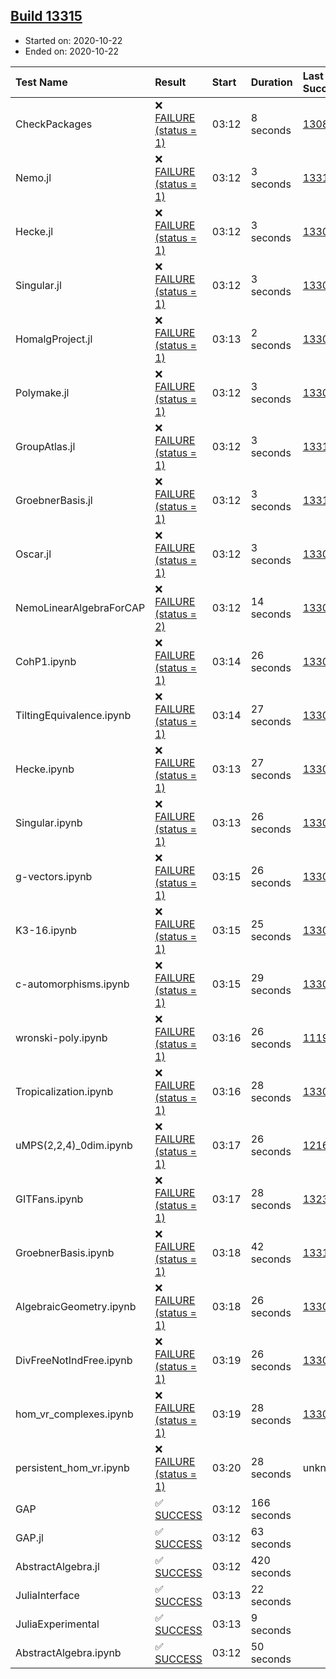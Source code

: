 ## [Build 13315](https://oscarci.mathematik.uni-kl.de/job/oscar/13315/)

* Started on: 2020-10-22
* Ended on: 2020-10-22

| Test Name    | Result | Start | Duration | Last Success | First Failure |
|:-------------|:-------|:------|:---------|:-------------|:--------------|
| CheckPackages | ❌ [FAILURE (status = 1)](https://oscarci.mathematik.uni-kl.de/job/oscar/13315/artifact/logs/build-13315/CheckPackages.log) | 03:12 | 8 seconds | [13085](https://oscarci.mathematik.uni-kl.de/job/oscar/13085/) | [13086](https://oscarci.mathematik.uni-kl.de/job/oscar/13086/) |
| Nemo.jl | ❌ [FAILURE (status = 1)](https://oscarci.mathematik.uni-kl.de/job/oscar/13315/artifact/logs/build-13315/Nemo.jl.log) | 03:12 | 3 seconds | [13311](https://oscarci.mathematik.uni-kl.de/job/oscar/13311/) | [13312](https://oscarci.mathematik.uni-kl.de/job/oscar/13312/) |
| Hecke.jl | ❌ [FAILURE (status = 1)](https://oscarci.mathematik.uni-kl.de/job/oscar/13315/artifact/logs/build-13315/Hecke.jl.log) | 03:12 | 3 seconds | [13309](https://oscarci.mathematik.uni-kl.de/job/oscar/13309/) | [13310](https://oscarci.mathematik.uni-kl.de/job/oscar/13310/) |
| Singular.jl | ❌ [FAILURE (status = 1)](https://oscarci.mathematik.uni-kl.de/job/oscar/13315/artifact/logs/build-13315/Singular.jl.log) | 03:12 | 3 seconds | [13309](https://oscarci.mathematik.uni-kl.de/job/oscar/13309/) | [13310](https://oscarci.mathematik.uni-kl.de/job/oscar/13310/) |
| HomalgProject.jl | ❌ [FAILURE (status = 1)](https://oscarci.mathematik.uni-kl.de/job/oscar/13315/artifact/logs/build-13315/HomalgProject.jl.log) | 03:13 | 2 seconds | [13309](https://oscarci.mathematik.uni-kl.de/job/oscar/13309/) | [13310](https://oscarci.mathematik.uni-kl.de/job/oscar/13310/) |
| Polymake.jl | ❌ [FAILURE (status = 1)](https://oscarci.mathematik.uni-kl.de/job/oscar/13315/artifact/logs/build-13315/Polymake.jl.log) | 03:12 | 3 seconds | [13309](https://oscarci.mathematik.uni-kl.de/job/oscar/13309/) | [13310](https://oscarci.mathematik.uni-kl.de/job/oscar/13310/) |
| GroupAtlas.jl | ❌ [FAILURE (status = 1)](https://oscarci.mathematik.uni-kl.de/job/oscar/13315/artifact/logs/build-13315/GroupAtlas.jl.log) | 03:12 | 3 seconds | [13311](https://oscarci.mathematik.uni-kl.de/job/oscar/13311/) | [13312](https://oscarci.mathematik.uni-kl.de/job/oscar/13312/) |
| GroebnerBasis.jl | ❌ [FAILURE (status = 1)](https://oscarci.mathematik.uni-kl.de/job/oscar/13315/artifact/logs/build-13315/GroebnerBasis.jl.log) | 03:12 | 3 seconds | [13311](https://oscarci.mathematik.uni-kl.de/job/oscar/13311/) | [13312](https://oscarci.mathematik.uni-kl.de/job/oscar/13312/) |
| Oscar.jl | ❌ [FAILURE (status = 1)](https://oscarci.mathematik.uni-kl.de/job/oscar/13315/artifact/logs/build-13315/Oscar.jl.log) | 03:12 | 3 seconds | [13309](https://oscarci.mathematik.uni-kl.de/job/oscar/13309/) | [13310](https://oscarci.mathematik.uni-kl.de/job/oscar/13310/) |
| NemoLinearAlgebraForCAP | ❌ [FAILURE (status = 2)](https://oscarci.mathematik.uni-kl.de/job/oscar/13315/artifact/logs/build-13315/NemoLinearAlgebraForCAP.log) | 03:12 | 14 seconds | [13309](https://oscarci.mathematik.uni-kl.de/job/oscar/13309/) | [13310](https://oscarci.mathematik.uni-kl.de/job/oscar/13310/) |
| CohP1.ipynb | ❌ [FAILURE (status = 1)](https://oscarci.mathematik.uni-kl.de/job/oscar/13315/artifact/logs/build-13315/CohP1.ipynb.log) | 03:14 | 26 seconds | [13309](https://oscarci.mathematik.uni-kl.de/job/oscar/13309/) | [13310](https://oscarci.mathematik.uni-kl.de/job/oscar/13310/) |
| TiltingEquivalence.ipynb | ❌ [FAILURE (status = 1)](https://oscarci.mathematik.uni-kl.de/job/oscar/13315/artifact/logs/build-13315/TiltingEquivalence.ipynb.log) | 03:14 | 27 seconds | [13301](https://oscarci.mathematik.uni-kl.de/job/oscar/13301/) | [13302](https://oscarci.mathematik.uni-kl.de/job/oscar/13302/) |
| Hecke.ipynb | ❌ [FAILURE (status = 1)](https://oscarci.mathematik.uni-kl.de/job/oscar/13315/artifact/logs/build-13315/Hecke.ipynb.log) | 03:13 | 27 seconds | [13309](https://oscarci.mathematik.uni-kl.de/job/oscar/13309/) | [13310](https://oscarci.mathematik.uni-kl.de/job/oscar/13310/) |
| Singular.ipynb | ❌ [FAILURE (status = 1)](https://oscarci.mathematik.uni-kl.de/job/oscar/13315/artifact/logs/build-13315/Singular.ipynb.log) | 03:13 | 26 seconds | [13309](https://oscarci.mathematik.uni-kl.de/job/oscar/13309/) | [13310](https://oscarci.mathematik.uni-kl.de/job/oscar/13310/) |
| g-vectors.ipynb | ❌ [FAILURE (status = 1)](https://oscarci.mathematik.uni-kl.de/job/oscar/13315/artifact/logs/build-13315/g-vectors.ipynb.log) | 03:15 | 26 seconds | [13309](https://oscarci.mathematik.uni-kl.de/job/oscar/13309/) | [13310](https://oscarci.mathematik.uni-kl.de/job/oscar/13310/) |
| K3-16.ipynb | ❌ [FAILURE (status = 1)](https://oscarci.mathematik.uni-kl.de/job/oscar/13315/artifact/logs/build-13315/K3-16.ipynb.log) | 03:15 | 25 seconds | [13309](https://oscarci.mathematik.uni-kl.de/job/oscar/13309/) | [13310](https://oscarci.mathematik.uni-kl.de/job/oscar/13310/) |
| c-automorphisms.ipynb | ❌ [FAILURE (status = 1)](https://oscarci.mathematik.uni-kl.de/job/oscar/13315/artifact/logs/build-13315/c-automorphisms.ipynb.log) | 03:15 | 29 seconds | [13309](https://oscarci.mathematik.uni-kl.de/job/oscar/13309/) | [13310](https://oscarci.mathematik.uni-kl.de/job/oscar/13310/) |
| wronski-poly.ipynb | ❌ [FAILURE (status = 1)](https://oscarci.mathematik.uni-kl.de/job/oscar/13315/artifact/logs/build-13315/wronski-poly.ipynb.log) | 03:16 | 26 seconds | [11192](https://oscarci.mathematik.uni-kl.de/job/oscar/11192/) | [11193](https://oscarci.mathematik.uni-kl.de/job/oscar/11193/) |
| Tropicalization.ipynb | ❌ [FAILURE (status = 1)](https://oscarci.mathematik.uni-kl.de/job/oscar/13315/artifact/logs/build-13315/Tropicalization.ipynb.log) | 03:16 | 28 seconds | [13309](https://oscarci.mathematik.uni-kl.de/job/oscar/13309/) | [13310](https://oscarci.mathematik.uni-kl.de/job/oscar/13310/) |
| uMPS(2,2,4)_0dim.ipynb | ❌ [FAILURE (status = 1)](https://oscarci.mathematik.uni-kl.de/job/oscar/13315/artifact/logs/build-13315/uMPS-2-2-4-_0dim.ipynb.log) | 03:17 | 26 seconds | [12167](https://oscarci.mathematik.uni-kl.de/job/oscar/12167/) | [12168](https://oscarci.mathematik.uni-kl.de/job/oscar/12168/) |
| GITFans.ipynb | ❌ [FAILURE (status = 1)](https://oscarci.mathematik.uni-kl.de/job/oscar/13315/artifact/logs/build-13315/GITFans.ipynb.log) | 03:17 | 28 seconds | [13234](https://oscarci.mathematik.uni-kl.de/job/oscar/13234/) | [13235](https://oscarci.mathematik.uni-kl.de/job/oscar/13235/) |
| GroebnerBasis.ipynb | ❌ [FAILURE (status = 1)](https://oscarci.mathematik.uni-kl.de/job/oscar/13315/artifact/logs/build-13315/GroebnerBasis.ipynb.log) | 03:18 | 42 seconds | [13310](https://oscarci.mathematik.uni-kl.de/job/oscar/13310/) | [13311](https://oscarci.mathematik.uni-kl.de/job/oscar/13311/) |
| AlgebraicGeometry.ipynb | ❌ [FAILURE (status = 1)](https://oscarci.mathematik.uni-kl.de/job/oscar/13315/artifact/logs/build-13315/AlgebraicGeometry.ipynb.log) | 03:18 | 26 seconds | [13309](https://oscarci.mathematik.uni-kl.de/job/oscar/13309/) | [13310](https://oscarci.mathematik.uni-kl.de/job/oscar/13310/) |
| DivFreeNotIndFree.ipynb | ❌ [FAILURE (status = 1)](https://oscarci.mathematik.uni-kl.de/job/oscar/13315/artifact/logs/build-13315/DivFreeNotIndFree.ipynb.log) | 03:19 | 26 seconds | [13309](https://oscarci.mathematik.uni-kl.de/job/oscar/13309/) | [13310](https://oscarci.mathematik.uni-kl.de/job/oscar/13310/) |
| hom_vr_complexes.ipynb | ❌ [FAILURE (status = 1)](https://oscarci.mathematik.uni-kl.de/job/oscar/13315/artifact/logs/build-13315/hom_vr_complexes.ipynb.log) | 03:19 | 28 seconds | [13309](https://oscarci.mathematik.uni-kl.de/job/oscar/13309/) | [13310](https://oscarci.mathematik.uni-kl.de/job/oscar/13310/) |
| persistent_hom_vr.ipynb | ❌ [FAILURE (status = 1)](https://oscarci.mathematik.uni-kl.de/job/oscar/13315/artifact/logs/build-13315/persistent_hom_vr.ipynb.log) | 03:20 | 28 seconds | unknown | unknown |
| GAP | ✅ [SUCCESS](https://oscarci.mathematik.uni-kl.de/job/oscar/13315/artifact/logs/build-13315/GAP.log) | 03:12 | 166 seconds |  |  |
| GAP.jl | ✅ [SUCCESS](https://oscarci.mathematik.uni-kl.de/job/oscar/13315/artifact/logs/build-13315/GAP.jl.log) | 03:12 | 63 seconds |  |  |
| AbstractAlgebra.jl | ✅ [SUCCESS](https://oscarci.mathematik.uni-kl.de/job/oscar/13315/artifact/logs/build-13315/AbstractAlgebra.jl.log) | 03:12 | 420 seconds |  |  |
| JuliaInterface | ✅ [SUCCESS](https://oscarci.mathematik.uni-kl.de/job/oscar/13315/artifact/logs/build-13315/JuliaInterface.log) | 03:13 | 22 seconds |  |  |
| JuliaExperimental | ✅ [SUCCESS](https://oscarci.mathematik.uni-kl.de/job/oscar/13315/artifact/logs/build-13315/JuliaExperimental.log) | 03:13 | 9 seconds |  |  |
| AbstractAlgebra.ipynb | ✅ [SUCCESS](https://oscarci.mathematik.uni-kl.de/job/oscar/13315/artifact/logs/build-13315/AbstractAlgebra.ipynb.log) | 03:12 | 50 seconds |  |  |
